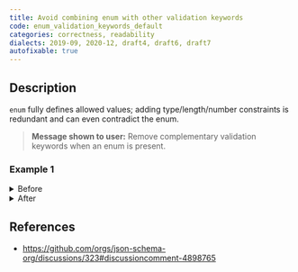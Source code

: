 ```yaml
---
title: Avoid combining enum with other validation keywords
code: enum_validation_keywords_default
categories: correctness, readability
dialects: 2019-09, 2020-12, draft4, draft6, draft7
autofixable: true
---
```


## Description
`enum` fully defines allowed values; adding type/length/number constraints is redundant and can even contradict the enum.

> **Message shown to user:**
> Remove complementary validation keywords when an enum is present.

### Example 1
<details><summary>Before</summary>

```json
{
  "$schema": "https://json-schema.org/draft/2020-12/schema",
  "type": "string",
  "enum": [
    "one",
    "two"
  ],
  "minLength": 3
}
```
</details>

<details><summary>After</summary>

```json
{
  "$schema": "https://json-schema.org/draft/2020-12/schema",
  "enum": [
    "one",
    "two"
  ]
}
```
</details>

## References
* <https://github.com/orgs/json-schema-org/discussions/323#discussioncomment-4898765>
